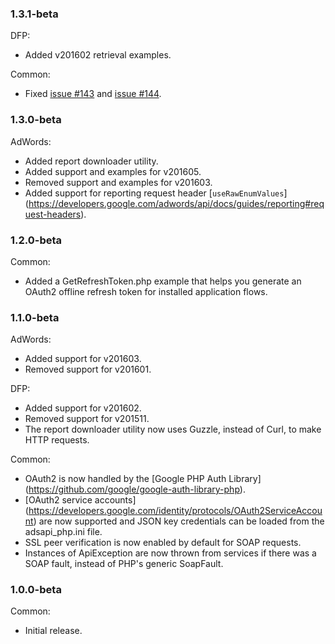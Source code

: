 ### 1.3.1-beta

DFP:
 - Added v201602 retrieval examples.

Common:
 - Fixed [issue #143](https://github.com/googleads/googleads-php-lib/issues/143)
   and [issue #144](https://github.com/googleads/googleads-php-lib/issues/144).

### 1.3.0-beta

AdWords:
 - Added report downloader utility.
 - Added support and examples for v201605.
 - Removed support and examples for v201603.
 - Added support for reporting request header [`useRawEnumValues`]
   (https://developers.google.com/adwords/api/docs/guides/reporting#request-headers).

### 1.2.0-beta

Common:
 - Added a GetRefreshToken.php example that helps you generate an OAuth2 offline
   refresh token for installed application flows.

### 1.1.0-beta

AdWords:
 - Added support for v201603.
 - Removed support for v201601.

DFP:
 - Added support for v201602.
 - Removed support for v201511.
 - The report downloader utility now uses Guzzle, instead of Curl, to make HTTP
   requests.

Common:
 - OAuth2 is now handled by the [Google PHP Auth Library]
   (https://github.com/google/google-auth-library-php).
 - [OAuth2 service accounts]
   (https://developers.google.com/identity/protocols/OAuth2ServiceAccount)
   are now supported and JSON key credentials can be loaded from the
   adsapi_php.ini file.
 - SSL peer verification is now enabled by default for SOAP requests.
 - Instances of ApiException are now thrown from services if there was a SOAP
   fault, instead of PHP's generic SoapFault.

### 1.0.0-beta

Common:
 - Initial release.
